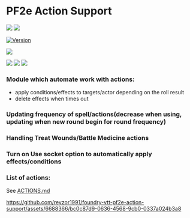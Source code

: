 # PF2e Action Support
![](https://img.shields.io/endpoint?url=https%3A%2F%2Ffoundryshields.com%2Fversion%3Fstyle%3Dflat%26url%3Dhttps://raw.githubusercontent.com/reyzor1991/foundry-vtt-pf2e-action-support/master/module.json)
![](https://img.shields.io/endpoint?url=https%3A%2F%2Ffoundryshields.com%2Fsystem%3FnameType%3Dfull%26showVersion%3D1%26style%3Dflat%26url%3Dhttps://raw.githubusercontent.com/reyzor1991/foundry-vtt-pf2e-action-support/master/module.json)

[![Version]][Version URL]

![](https://img.shields.io/github/release-date/reyzor1991/foundry-vtt-pf2e-action-support?label=Release%20date)

![](https://img.shields.io/github/downloads/reyzor1991/foundry-vtt-pf2e-action-support/total?label=All%20downloads)
![](https://img.shields.io/github/downloads-pre/reyzor1991/foundry-vtt-pf2e-action-support/latest/total)
![](https://img.shields.io/badge/dynamic/json?label=Forge%20Installs&query=package.installs&suffix=%25&url=https%3A%2F%2Fforge-vtt.com%2Fapi%2Fbazaar%2Fpackage%2Fpf2e-action-support&colorB=4aa94a)

[Version]: https://img.shields.io/badge/Version-0.0.20-yellow?style=flat-square
[Version URL]: https://github.com/reyzor1991/foundry-vtt-pf2e-action-support

### Module which automate work with actions:
- apply conditions/effects to  targets/actor depending on the roll result
- delete effects when times out

### Updating frequency of spell/actions(decrease when using, updating when new round begin for round frequency)
### Handling Treat Wounds/Battle Medicine actions

### Turn on Use socket option to automatically apply effects/conditions

### List of actions:
See [ACTIONS.md](./ACTIONS.md)


https://github.com/reyzor1991/foundry-vtt-pf2e-action-support/assets/6688366/bc0c87d9-0636-4568-9cb0-0337a024b3a8
